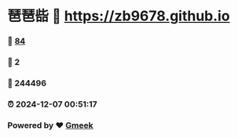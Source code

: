 # 琶琶啙 :link: https://zb9678.github.io 
### :page_facing_up: [84](https://zb9678.github.io/tag.html) 
### :speech_balloon: 2 
### :hibiscus: 244496 
### :alarm_clock: 2024-12-07 00:51:17 
### Powered by :heart: [Gmeek](https://github.com/Meekdai/Gmeek)
